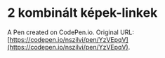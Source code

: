# 2 kombinált képek-linkek

A Pen created on CodePen.io. Original URL: [https://codepen.io/nszilvi/pen/YzVEpqV](https://codepen.io/nszilvi/pen/YzVEpqV).



